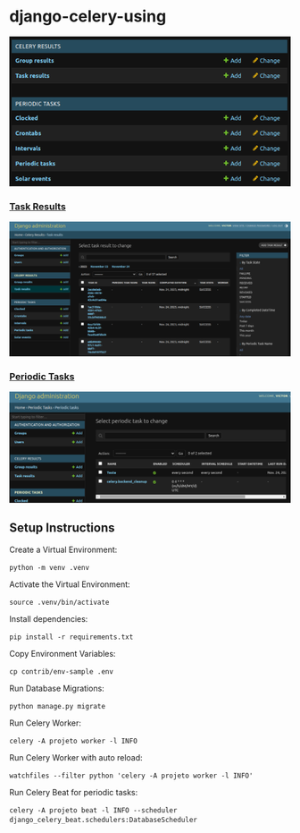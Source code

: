 # django-celery-using

![Alt text](contrib/src/image.png)

### [Task Results](https://docs.celeryq.dev/en/stable/django/first-steps-with-django.html#django-celery-results-using-the-django-orm-cache-as-a-result-backend)

![img.png](contrib/src/img.png)

### [Periodic Tasks](https://docs.celeryq.dev/en/stable/django/first-steps-with-django.html#django-celery-beat-database-backed-periodic-tasks-with-admin-interface)

![img_1.png](contrib/src/img_1.png)

## Setup Instructions

Create a Virtual Environment:

`python -m venv .venv`

Activate the Virtual Environment:

`source .venv/bin/activate
`

Install dependencies:

`pip install -r requirements.txt
`

Copy Environment Variables:

`cp contrib/env-sample .env
`

Run Database Migrations:

`python manage.py migrate
`

Run Celery Worker:

`celery -A projeto worker -l INFO
`

Run Celery Worker with auto reload:

`watchfiles --filter python 'celery -A projeto worker -l INFO'
`

Run Celery Beat for periodic tasks:

`celery -A projeto beat -l INFO --scheduler django_celery_beat.schedulers:DatabaseScheduler
`
